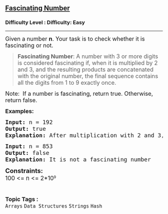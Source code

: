 <h2><a href="https://www.geeksforgeeks.org/problems/fascinating-number3751/1?page=4&category=Hash&sortBy=submissions">Fascinating Number</a></h2><h3>Difficulty Level : Difficulty: Easy</h3><hr><div class="problems_problem_content__Xm_eO"><p><span style="font-size: 18px;">Given a number <strong>n</strong>. Your task is to check whether it is fascinating or not.</span></p>
<blockquote>
<p><span style="font-size: 18px;"><strong>Fascinating Number</strong>: A number with 3 or more digits is considered fascinating if, when it is multiplied by 2 and 3, and the resulting </span><span style="font-size: 18px;">products are concatenated with the original number, the final sequence contains all the digits from 1 to 9 exactly once.</span></p>
</blockquote>
<p><span style="font-size: 18px;">Note:&nbsp; If a number is fascinating, return true. Otherwise, return false.</span></p>
<p><span style="font-size: 18px;"><strong>Examples:</strong></span></p>
<pre><span style="font-size: 18px;"><strong>Input:</strong> n = 192
</span><span style="font-size: 18px;"><strong>Output:</strong> true
<strong>Explanation:</strong> After multiplication with 2 and 3, and concatenating with original number, number will become 192384576 which contains all digits from 1 to 9.</span></pre>
<pre><span style="font-size: 18px;"><strong>Input:</strong> n = 853
<strong>Output:</strong> false
<strong>Explanation:</strong> It is not a fascinating number</span></pre>
<p><span style="font-size: 20px;"><strong>Constraints:</strong><br><span style="font-size: 14pt;">100 &lt;= n &lt;= </span></span><span style="font-size: 14pt;">2*10</span><sup>9</sup></p></div><br><p><span style=font-size:18px><strong>Topic Tags : </strong><br><code>Arrays</code>&nbsp;<code>Data Structures</code>&nbsp;<code>Strings</code>&nbsp;<code>Hash</code>&nbsp;